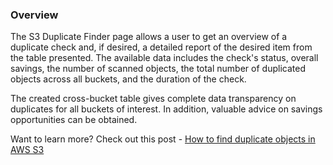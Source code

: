 ### **Overview**

The S3 Duplicate Finder page allows a user to get an overview of a duplicate check and, if desired, a detailed report of the desired item from the table presented. The available data includes the check's status, overall savings, the number of scanned objects, the total number of duplicated objects across all buckets, and the duration of the check.

The created cross-bucket table gives complete data transparency on duplicates for all buckets of interest. In addition, valuable advice on savings opportunities can be obtained.

Want to learn more? Check out this post - [How to find duplicate objects in AWS S3](https://hystax.com/how-to-find-duplicate-objects-in-aws-s3/)
